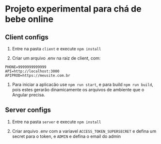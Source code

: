 # Projeto experimental para chá de bebe online

## Client configs

1. Entre na pasta `client` e execute `npm install`

1. Criar um arquivo .env na raiz de client, com:
  ```
  PHONE=9999999999999
  API=http://localhost:3000
  APIPROD=https://meusite.com.br
  ```

1. Para iniciar a aplicacão use `npm run start`, e para build `npm run build`, pois estes gerarão dinamicamente os arquivos de ambiente que o Angular precisa.

## Server configs

1. Entre na pasta `server` e execute `npm install`

1. Criar arquivo .env com a variavel `ACCESS_TOKEN_SUPERSECRET` e defina um secret para o token, e `ADMIN` e defina o email do admin